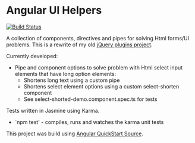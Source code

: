 # Angular UI Helpers
[![Build Status][travis-badge]][travis-badge-url]
  
A collection of components, directives and pipes for solving Html forms/UI problems. This is a rewrite of my old [jQuery plugins project](https://github.com/BumbleB2na/web-dev-suite).  
  
Currently developed:
- Pipe and component options to solve problem with Html select input elements that have long option elements: 
  - Shortens long text using a custom pipe
  - Shortens select element options using a custom select-shorten component
  - See select-shorted-demo.component.spec.ts for tests
  
Tests written in Jasmine using Karma.
- `npm test' - compiles, runs and watches the karma unit tests
  
This project was build using [Angular QuickStart Source](https://github.com/angular/quickstart).

[travis-badge]: https://travis-ci.org/BumbleB2na/angular-ui-helpers.svg?branch=master
[travis-badge-url]: https://travis-ci.org/BumbleB2na/angular-ui-helpers

